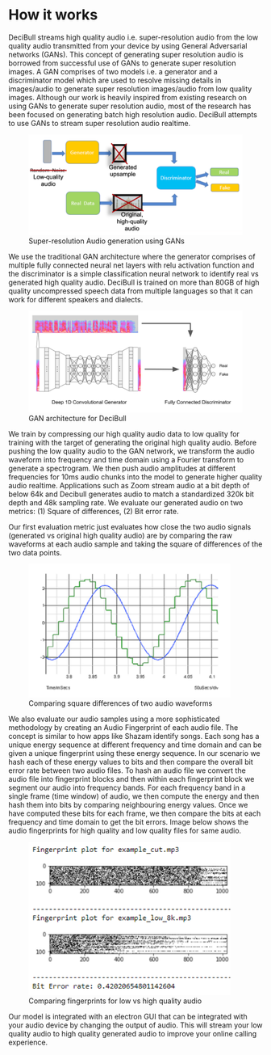 # How it works

DeciBull streams high quality audio i.e. super-resolution audio from the low quality audio transmitted from your device by using General Adversarial networks (GANs). This concept of generating super resolution audio is borrowed from successful use of GANs to generate super resolution images.
A GAN comprises of two models i.e. a generator and a discriminator model which are used to resolve missing details in images/audio to generate super resolution images/audio from low quality images. Although our work is heavily inspired from existing research on using GANs 
to generate super resolution audio, most of the research has been focused on generating batch high resolution audio. DeciBull attempts to use GANs to stream super resolution audio realtime.

<figure>
  <img src="/img/GAN_basic.PNG" width="600">
  <figcaption>Super-resolution Audio generation using GANs</figcaption>
</figure>

We use the traditional GAN architecture where the generator comprises of multiple fully connected neural net layers with relu activation function and the discriminator is a simple classification neural network to identify real vs generated high quality audio. DeciBull is trained on more than 80GB of high quality uncompressed speech data from multiple languages so that it can work for different speakers and dialects.

<figure>
  <img src="/img/gan_diagram.png" width="600">
  <figcaption>GAN architecture for DeciBull</figcaption>
</figure>

We train by compressing our high quality audio data to low quality for training with the target of generating the original high quality audio. Before pushing the low quality audio to the GAN network, we transform the audio waveform into frequency and time domain using a Fourier transform to generate a spectrogram. We then push audio amplitudes at different frequencies for 10ms audio chunks into the model to generate higher quality audio realtime. Applications such as Zoom stream audio at a bit depth of below 64k and Decibull generates audio to match a standardized 320k bit depth and 48k sampling rate.
We evaluate our generated audio on two metrics: (1) Square of differences, (2) Bit error rate.

Our first evaluation metric just evaluates how close the two audio signals (generated vs original high quality audio) are by comparing the raw waveforms at each audio sample and taking the square of differences of the two data points. 

<figure>
  <img src="/img/square_diff.PNG" width="400">
  <figcaption>Comparing square differences of two audio waveforms</figcaption>
</figure>


We also evaluate our audio samples using a more sophisticated methodology by creating an Audio Fingerprint of each audio file. The concept is similar to how apps like Shazam identify songs. Each song has a unique energy sequence at different frequency and time domain and can be given a unique fingerprint using these energy sequence. In our scenario we hash each of these energy values to bits and then compare the overall bit error rate between two audio files. To hash an audio file we convert the audio file into fingerprint blocks and then within each fingerprint block we segment our audio into frequency bands. For each frequency band in a single frame (time window) of audio, we then compute the energy and then hash them into bits by comparing neighbouring energy values. Once we have computed these bits for each frame, we then compare the bits at each frequency and time domain to get the bit errors. Image below shows the audio fingerprints for high quality and low quality files for same audio.


<figure>
  <img src="/img/fingerprint_example.png" width="400">
  <figcaption>Comparing fingerprints for low vs high quality audio</figcaption>
</figure>

Our model is integrated with an electron GUI that can be integrated with your audio device by changing the output of audio. This will stream your low quality audio to high quality generated audio to improve your online calling experience. 